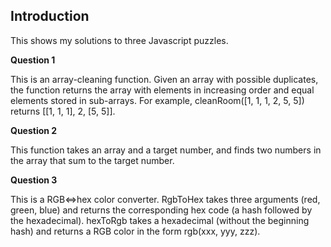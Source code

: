 ## Introduction
This shows my solutions to three Javascript puzzles.

**Question 1**

This is an array-cleaning function. Given an array with possible duplicates, the function returns the array with elements in increasing order and equal elements stored in sub-arrays. For example, cleanRoom([1, 1, 1, 2, 5, 5]) returns [[1, 1, 1], 2, [5, 5]].

**Question 2**

This function takes an array and a target number, and finds two numbers in the array that sum to the target number.

**Question 3**

This is a RGB<=>hex color converter. RgbToHex takes three arguments (red, green, blue) and returns the corresponding hex code (a hash followed by the hexadecimal). hexToRgb takes a hexadecimal (without the beginning hash) and returns a RGB color in the form rgb(xxx, yyy, zzz).
